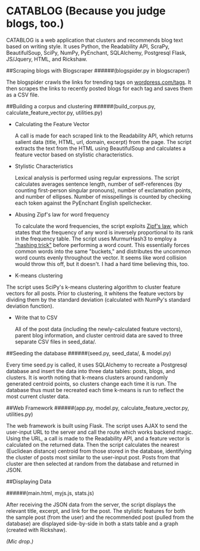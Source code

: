 CATABLOG (Because you judge blogs, too.)
=================

CATABLOG is a web application that clusters and recommends blog text based on writing style. It uses Python, the Readability API, ScraPy, BeautifulSoup, SciPy, NumPy, PyEnchant, SQLAlchemy, Postgresql Flask, JS/Jquery, HTML, and Rickshaw. 

##Scraping blogs with Blogscraper
######(blogspider.py in blogscraper/)

The blogspider crawls the links for trending tags on [wordpress.com/tags](http://wordpress.com/tags/). It then scrapes the links to recently posted blogs for each tag and saves them as a CSV file.

##Building a corpus and clustering
######(build_corpus.py, calculate_feature_vector.py, utilities.py)

* Calculating the Feature Vector

  A call is made for each scraped link to the Readability API, which returns salient data (title, HTML, url, domain, excerpt) from the page. The script extracts the text from the HTML using BeautifulSoup and calculates a feature vector based on stylistic characteristics.
  
* Stylistic Characteristics

  Lexical analysis is performed using regular expressions. The script calculates averages sentence length, number of self-references (by counting first-person singular pronouns), number of exclamation points, and number of ellipses. Number of misspellings is counted by checking each token against the PyEnchant English spellchecker. 

* Abusing Zipf's law for word frequency

  To calculate the word frequencies, the script exploits [Zipf's law](http://en.wikipedia.org/wiki/Zipf's_law), which states that the frequency of any word is inversely proportional to its rank in the frequency table. The script uses MurmurHash3 to employ a ["hashing trick"](http://en.wikipedia.org/wiki/Hashing_trick) before performing a word count. This essentially forces common words into the same "buckets," and distributes the uncommon word counts evenly throughout the vector. It seems like word collision would throw this off, but it doesn't. I had a hard time believing this, too. 

*  K-means clustering

  The script uses SciPy's k-means clustering algorithm to cluster feature vectors for all posts. Prior to clustering, it whitens the feature vectors by dividing them by the standard deviation (calculated with NumPy's standard deviation function). 

* Write that to CSV

  All of the post data (including the newly-calculated feature vectors), parent blog information, and cluster centroid data are saved to three separate CSV files in seed_data/.

##Seeding the database
######(seed.py, seed_data/, & model.py)

Every time seed.py is called, it uses SQLAlchemy to recreate a Postgresql database and insert the data into three data tables: posts, blogs, and clusters. It is worth noting that k-means clusters around randomly generated centroid points, so clusters change each time it is run. The database thus must be recreated each time k-means is run to reflect the most current cluster data. 

##Web Framework
######(app.py, model.py, calculate_feature_vector.py, utilities.py)

The web framework is built using Flask. The script uses AJAX to send the user-input URL to the server and call the route which works backend magic. Using the URL, a call is made to the Readability API, and a feature vector is calculated on the returned data. Then the script calculates the nearest (Euclidean distance) centroid from those stored in the database, identifying the cluster of posts most similar to the user-input post. Posts from that cluster are then selected at random from the database and returned in JSON.

##Displaying Data

######(main.html, myjs.js, stats.js)

After receiving the JSON data from the server, the script displays the relevant title, excerpt, and link for the post. The stylistic features for both the sample post (from the user) and the recommended post (pulled from the database) are displayed side-by-side in both a stats table and a graph (created with Rickshaw).

*(Mic drop.)*
